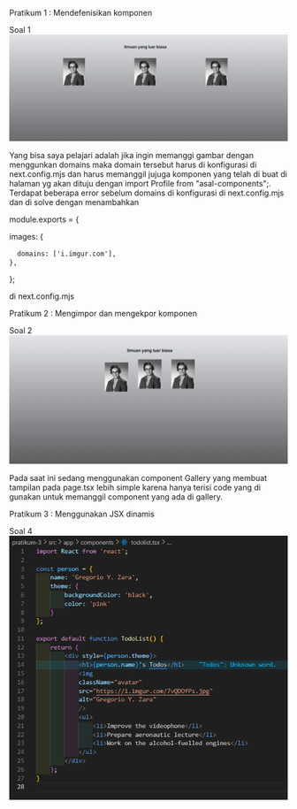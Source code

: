 Pratikum 1 : Mendefenisikan komponen

Soal 1
![Soal-1](img/soal-1.png)

Yang bisa saya pelajari adalah jika ingin memanggi gambar dengan menggunkan domains maka domain tersebut harus di konfigurasi di next.config.mjs dan harus memanggil jujuga komponen yang telah di buat di halaman yg akan dituju dengan import Profile from "asal-components";. Terdapat beberapa error sebelum domains di konfigurasi di next.config.mjs dan di solve dengan menambahkan 

module.exports = {

images: {

      domains: ['i.imgur.com'],
    },
  };

  di next.config.mjs
  
Pratikum 2 : Mengimpor dan mengekpor komponen

Soal 2
![Soal-2](img/soal-2.png)

Pada saat ini sedang menggunakan component Gallery yang membuat tampilan pada page.tsx lebih simple karena hanya terisi code yang di gunakan untuk memanggil component yang ada di gallery.

Pratikum 3 : Menggunakan JSX dinamis

Soal 4
![Soal-4](img/soal-4.png)